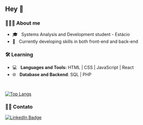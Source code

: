 
        
<h2>Hey 👋</h2>

<h3> 👩🏻‍💻 About me </h3>

- 🎓 &nbsp; Systems Analysis and Development student - Estácio
- 🔭 &nbsp; Currently developing skills in both front-end and back-end 

<h3>🛠 Learning</h3>

- 💻 &nbsp; **Languages and Tools:** HTML | CSS | JavaScript | React
- 🌐 &nbsp; **Database and Backend**: SQL | PHP

<br>

[![Top Langs](https://github-readme-stats.vercel.app/api/top-langs/?username=rafaelabou1999&layout=compact&text_color=daf7dc&bg_color=157535)](https://github.com/rafaelabou1999/github-readme-stats)

<h3> 🤝🏻 Contato </h3>

 <a href="https://www.linkedin.com/in/rafaela-bourdette/">
    <img src="https://img.shields.io/badge/LinkedIn-blue?style=for-the-badge&logo=linkedin&logoColor=white" alt="LinkedIn Badge"/>
  </a>
